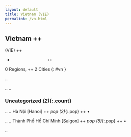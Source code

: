 ```yaml
---
layout: default
title: Vietnam (VIE)
permalink: /vn.html
---
```



## Vietnam   ++
(VIE)  ++
-                     ++
0 Regions, ++
2 Cities
{: #vn }

.. 




.. 
.. 


### Uncategorized _(2)_{:.count}


..
..
Hà Nội [Hanoi]  ++
 _pop (2)_{:.pop} ++
•

..
..
Thành Phố Hồ Chí Minh [Saigon]  ++
 _pop (8)_{:.pop} ++
•




.. 
 
